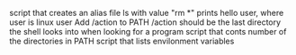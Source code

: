 script that creates an alias file ls with value "rm *"
prints hello user, where user is linux user
Add /action to PATH /action should be the last directory the shell looks into when looking for a program
script that conts number of the directories in PATH
script that lists envilonment variables
